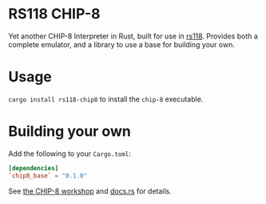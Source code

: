 # RS118 CHIP-8

Yet another CHIP-8 Interpreter in Rust, built for use in [rs118](https://joeyh.dev/rs118). Provides both a complete emulator, and a library to use a base for building your own.

# Usage

`cargo install rs118-chip8` to install the `chip-8` executable.

# Building your own

Add the following to your `Cargo.toml`:

```toml
[dependencies]
`chip8_base` = "0.1.0"
```

See [the CHIP-8 workshop](https://rs118.uwcs.co.uk) and [docs.rs](https://docs.rs/crates/rs118-chip8/latest/chip8_base) for details.
